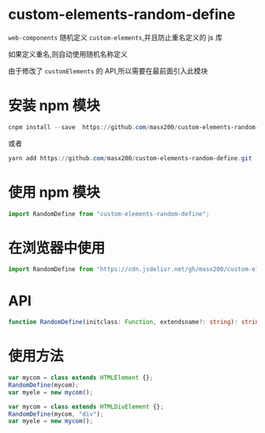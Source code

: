 # custom-elements-random-define

`web-components` 随机定义 `custom-elements`,并且防止重名定义的 js 库

如果定义重名,则自动使用随机名称定义

由于修改了 `customElements` 的 API,所以需要在最前面引入此模块

# 安装 npm 模块

```powershell
cnpm install --save  https://github.com/masx200/custom-elements-random-define.git
```

或者

```powershell
yarn add https://github.com/masx200/custom-elements-random-define.git
```

# 使用 npm 模块

```js
import RandomDefine from "custom-elements-random-define";
```

# 在浏览器中使用

```js
import RandomDefine from "https://cdn.jsdelivr.net/gh/masx200/custom-elements-random-define@master/dist/index.min.js";
```

# API

```ts
function RandomDefine(initclass: Function, extendsname?: string): string;
```

# 使用方法

```js
var mycom = class extends HTMLElement {};
RandomDefine(mycom);
var myele = new mycom();
```

```js
var mycom = class extends HTMLDivElement {};
RandomDefine(mycom, "div");
var myele = new mycom();
```
